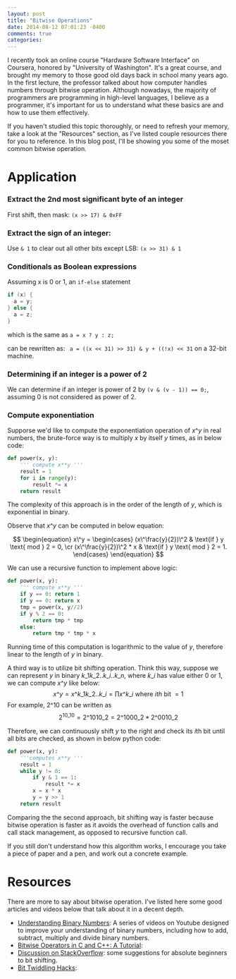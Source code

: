 ```yaml
---
layout: post
title: "Bitwise Operations"
date: 2014-08-12 07:01:23 -0400
comments: true
categories:
---
```

I recently took an online course "Hardware Software Interface" on Coursera, honored by "University of Washington". It's a great course, and brought my memory to those good old days back in school many years ago. In the first lecture, the professor talked about how computer handles numbers through bitwise operation. Although nowadays, the majority of programmers are programming in high-level languages, I believe as a programmer, it's important for us to understand what these basics are and how to use them effectively.

If you haven't studied this topic thoroughly, or need to refresh your memory, take a look at the "Resources" section, as I've listed couple resources there for you to reference. In this blog post, I'll be showing you some of the moset common bitwise operation.

# Application

### Extract the 2nd most significant byte of an integer
First shift, then mask: `(x >> 17) & 0xFF`

### Extract the sign of an integer:
Use `& 1` to clear out all other bits except LSB: `(x >> 31) & 1`

### Conditionals as Boolean expressions
Assuming x is 0 or 1, an `if-else` statement
``` java
if (x) {
  a = y;
} else {
  a = z;
}
```
which is the same as `a = x ? y : z;`

can be rewritten as: ` a = ((x << 31) >> 31) & y + ((!x) << 31` on a 32-bit machine.

### Determining if an integer is a power of 2
We can determine if an integer is power of 2 by `(v & (v - 1)) == 0;`, assuming 0 is not considered as power of 2.

### Compute exponentiation
Supporse we'd like to compute the exponentiation operation of $x\^y$ in real numbers, the brute-force way is to multiply $x$ by itself $y$ times, as in below code:
```python
def power(x, y):
    ''' compute x**y '''
    result = 1
    for i in range(y):
        result *= x
    return result
```
The complexity of this approach is in the order of the length of $y$, which is exponential in binary.

Observe that $x\^y$ can be computed in below equation:

$$
\begin{equation}
  x\^y =
  \begin{cases}
  (x\^\frac{y}{2})\^2 & \text{if } y \text{ mod } 2 = 0, \cr
  (x\^\frac{y}{2})\^2 * x & \text{if } y \text{ mod } 2 = 1.
  \end{cases}
\end{equation}
$$

We can use a recursive function to implement above logic:
```python
def power(x, y):
    ''' compute x**y '''
    if y == 0: return 1
    if y == 0: return x
    tmp = power(x, y//2)
    if y % 2 == 0:
        return tmp * tmp
    else:
        return tmp * tmp * x
```
Running time of this computation is logarithmic to the value of $y$, therefore linear to the length of $y$ in binary.

A third way is to utilize bit shifting operation. Think this way, suppose we can represent $y$ in binary $k\_1k\_2..k\_i..k\_n$, where $k\_i$ has value either 0 or 1, we can compute $x\^y$ like below:
$$
x\^y = x\^{k\_1k\_2..k\_i} = \prod{x\^{k\_i}} \text{ where } ith \text{ bit } = 1
$$
For example, $2\^{10}$ can be written as
$$
2^{10\_{10}} = 2\^{1010\_2} = 2\^{1000\_2} * 2\^{0010\_2}
$$

Therefore, we can continuously shift $y$ to the right and check its $i$th bit until all bits are checked, as shown in below python code:
```python
def power(x, y):
    '''computes x**y '''
    result = 1
    while y != 0:
        if y & 1 == 1:
            result *= x
        x = x * x
        y = y >> 1
    return result
```

Comparing the the second approach, bit shifting way is faster because bitwise operation is faster as it avoids the overhead of function calls and call stack management, as opposed to recursive function call.

If you still don't understand how this algorithm works, I encourage you take a piece of paper and a pen, and work out a concrete example.

# Resources

There are more to say about bitwise operation. I've listed here some good articles and videos below that talk about it in a decent depth.

- [Understanding Binary Numbers](https://www.youtube.com/playlist?list=PL726AB973C6E39758): A series of videos on Youtube designed to improve your understanding of binary numbers, including how to add, subtract, multiply and divide binary numbers.
- [Bitwise Operators in C and C++: A Tutorial](http://www.cprogramming.com/tutorial/bitwise_operators.html):
- [Discussion on StackOverflow](http://stackoverflow.com/questions/141525/absolute-beginners-guide-to-bit-shifting): some suggestions for absolute beginners to bit shifting.
- [Bit Twiddling Hacks](https://graphics.stanford.edu/~seander/bithacks.html):
